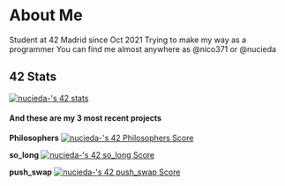# About Me

Student at 42 Madrid since Oct 2021 
Trying to make my way as a programmer 
You can find me almost anywhere as @nico371 or @nucieda 


## 42 Stats
[![nucieda-'s 42 stats](https://badge42.vercel.app/api/v2/clialmlmm001608mj8ajscinz/stats?cursusId=21&coalitionId=65)](https://github.com/JaeSeoKim/badge42)


#### And these are my 3 most recent projects

**Philosophers** [![nucieda-'s 42 Philosophers Score](https://badge42.vercel.app/api/v2/clialmlmm001608mj8ajscinz/project/3084905)](https://github.com/JaeSeoKim/badge42)

**so_long** [![nucieda-'s 42 so_long Score](https://badge42.vercel.app/api/v2/clialmlmm001608mj8ajscinz/project/3070571)](https://github.com/JaeSeoKim/badge42)

**push_swap** [![nucieda-'s 42 push_swap Score](https://badge42.vercel.app/api/v2/clialmlmm001608mj8ajscinz/project/2975545)](https://github.com/JaeSeoKim/badge42)

